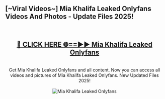 <h2>[~Viral Videos~] Mia Khalifa Leaked Onlyfans Videos And Photos - Update Files 2025!</h2>
<br>
<div align="center">
<h2><a href="https://top-ai-tools.click/QrbHav" rel="nofollow">🔴 CLICK HERE 🌐==►► Mia Khalifa Leaked Onlyfans</a></h2>
<br>
Get Mia Khalifa Leaked Onlyfans and all content. Now you can access all videos and pictures of Mia Khalifa Leaked Onlyfans. New Updated Files 2025!
<br>
<br>
<a href="https://top-ai-tools.click/QrbHav" rel="nofollow" data-target="animated-image.originalLink"><img src="https://i.ibb.co.com/WyWwxjT/player-gif2.gif" alt="Mia Khalifa Leaked Onlyfans" style="max-width: 100%; display: inline-block;" data-target="animated-image.originalImage"></a>
</div>
<br>
